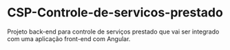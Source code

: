 # CSP-Controle-de-servicos-prestado
Projeto back-end para controle de serviços prestado que vai ser integrado com uma aplicação front-end com Angular.
